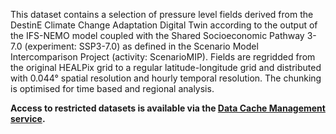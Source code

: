 This dataset contains a selection of pressure level fields derived from the DestinE Climate Change Adaptation Digital Twin according to the output of the IFS-NEMO model coupled with the Shared Socioeconomic Pathway 3-7.0 (experiment: SSP3-7.0) as defined in the Scenario Model Intercomparison Project (activity: ScenarioMIP). Fields are regridded from the original HEALPix grid to a regular latitude-longitude grid and distributed with 0.044° spatial resolution and hourly temporal resolution. The chunking is optimised for time based and regional analysis.

**Access to restricted datasets is available via the [Data Cache Management service](https://platform.destine.eu/services/service/data-cache-management/).**
